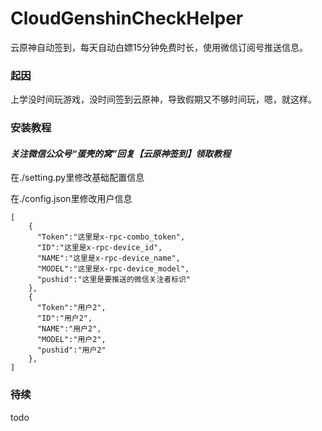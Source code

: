# CloudGenshinCheckHelper
云原神自动签到，每天自动白嫖15分钟免费时长，使用微信订阅号推送信息。

### 起因

上学没时间玩游戏，没时间签到云原神，导致假期又不够时间玩，嗯，就这样。

### 安装教程

#### *关注微信公众号“蛋壳的窝”回复【云原神签到】领取教程*

在./setting.py里修改基础配置信息

在./config.json里修改用户信息

```
[
    {
      "Token":"这里是x-rpc-combo_token",
      "ID":"这里是x-rpc-device_id",
      "NAME":"这里是x-rpc-device_name",
      "MODEL":"这里是x-rpc-device_model",
      "pushid":"这里是要推送的微信关注者标识"
    },
    {
      "Token":"用户2",
      "ID":"用户2",
      "NAME":"用户2",
      "MODEL":"用户2",
      "pushid":"用户2"
    },
]
```

### 待续

todo
